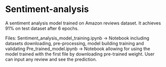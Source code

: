 # Sentiment-analysis
A sentiment analysis model trained on Amazon reviews dataset.
It achieves 91% on test dataset after 6 epochs.

Files:
Sentiment_analysis_model_training.ipynb -> Notebook including datasets downloading, pre-processing, model building training and validating
Pre_trained_model.ipynb -> Notebook allowing for using the model trained with the first file by downloading pre-trained weight. User can input any review and see the prediction.

